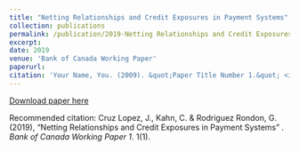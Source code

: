 ```yaml
---
title: "Netting Relationships and Credit Exposures in Payment Systems"
collection: publications
permalink: /publication/2019-Netting Relationships and Credit Exposures in Payment Systems
excerpt: 
date: 2019
venue: 'Bank of Canada Working Paper'
paperurl: 
citation: 'Your Name, You. (2009). &quot;Paper Title Number 1.&quot; <i>Journal 1</i>. 1(1).'
---
```


[Download paper here]()

Recommended citation: Cruz Lopez, J., Kahn, C. & Rodriguez Rondon, G. (2019), “Netting Relationships and Credit Exposures in Payment Systems” . <i>Bank of Canada Working Paper 1</i>. 1(1).
